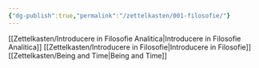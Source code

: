 ```yaml
---
{"dg-publish":true,"permalink":"/zettelkasten/001-filosofie/"}
---
```



[[Zettelkasten/Introducere in Filosofie Analitica\|Introducere in Filosofie Analitica]]
[[Zettelkasten/Introducere in Filosofie\|Introducere in Filosofie]]
[[Zettelkasten/Being and Time\|Being and Time]]


